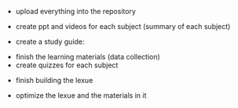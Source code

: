 - upload everything into the repository

- create ppt and videos for each subject (summary of each subject)

- create a study guide:
+ finish the learning materials (data collection)
+  create quizzes for each subject

- finish building the lexue

- optimize the lexue and the materials in it